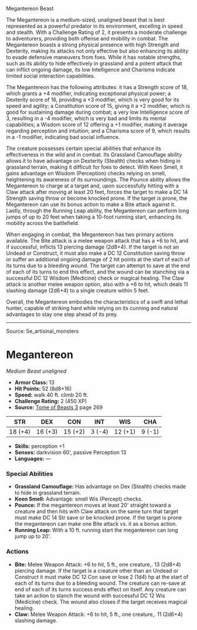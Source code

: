 <MonsterName/>Megantereon</MonsterName>
<CreatureType/>Beast</CreatureType>

<summary>The Megantereon is a medium-sized, unaligned beast that is best represented as a powerful predator in its environment, excelling in speed and stealth. With a Challenge Rating of 2, it presents a moderate challenge to adventurers, providing both offense and mobility in combat. The Megantereon boasts a strong physical presence with high Strength and Dexterity, making its attacks not only effective but also enhancing its ability to evade defensive maneuvers from foes. While it has notable strengths, such as its ability to hide effectively in grassland and a potent attack that can inflict ongoing damage, its low Intelligence and Charisma indicate limited social interaction capabilities. </summary>

<detail>

The Megantereon has the following attributes: it has a Strength score of 18, which grants a +4 modifier, indicating exceptional physical power; a Dexterity score of 16, providing a +3 modifier, which is very good for its speed and agility; a Constitution score of 15, giving it a +2 modifier, which is good for sustaining damage during combat; a very low Intelligence score of 3, resulting in a -4 modifier, which is very bad and limits its mental capabilities; a Wisdom score of 12 offering a +1 modifier, making it average regarding perception and intuition; and a Charisma score of 9, which results in a -1 modifier, indicating bad social influence.

The creature possesses certain special abilities that enhance its effectiveness in the wild and in combat. Its Grassland Camouflage ability allows it to have advantage on Dexterity (Stealth) checks when hiding in grassland terrain, making it difficult for foes to detect. With Keen Smell, it gains advantage on Wisdom (Perception) checks relying on smell, heightening its awareness of its surroundings. The Pounce ability allows the Megantereon to charge at a target and, upon successfully hitting with a Claw attack after moving at least 20 feet, forces the target to make a DC 14 Strength saving throw or become knocked prone. If the target is prone, the Megantereon can use its bonus action to make a Bite attack against it. Lastly, through the Running Leap ability, the Megantereon can perform long jumps of up to 20 feet when taking a 10-foot running start, enhancing its mobility across the battlefield.

When engaging in combat, the Megantereon has two primary actions available. The Bite attack is a melee weapon attack that has a +6 to hit, and if successful, inflicts 13 piercing damage (2d8+4). If the target is not an Undead or Construct, it must also make a DC 12 Constitution saving throw or suffer an additional ongoing damage of 2 hit points at the start of each of its turns due to a bleeding wound. The target can attempt to save at the end of each of its turns to end this effect, and the wound can be stanching via a successful DC 12 Wisdom (Medicine) check or magical healing. The Claw attack is another melee weapon option, also with a +6 to hit, which deals 11 slashing damage (2d6+4) to a single creature within 5 feet. 

Overall, the Megantereon embodies the characteristics of a swift and lethal hunter, capable of striking hard while relying on its cunning and natural advantages to stay one step ahead of its prey.</detail>



---

Source: 5e_artisinal_monsters

# Megantereon

*Medium* *Beast* *unaligned*

- **Armor Class:** 13
- **Hit Points:** 52 (8d8+16)
- **Speed:** walk 40 ft. climb 20 ft.
- **Challenge Rating:** 2 (450 XP)
- **Source:** [Tome of Beasts 3](https://koboldpress.com/kpstore/product/tome-of-beasts-3-for-5th-edition/) page 269

| STR | DEX | CON | INT | WIS | CHA |
| --- | --- | --- | --- | --- | --- |
| 18 (+4) | 16 (+3) | 15 (+2) | 3 (-4) | 12 (+1) | 9 (-1) |

- **Skills:** perception +1
- **Senses:** darkvision 60', passive Perception 13
- **Languages:** —

### Special Abilities

- **Grassland Camouflage:** Has advantage on Dex (Stealth) checks made to hide in grassland terrain.
- **Keen Smell:** Advantage: smell Wis (Percept) checks.
- **Pounce:** If the megantereon moves at least 20' straight toward a creature and then hits with Claw attack on the same turn that target must make DC 14 Str save or be knocked prone. If the target is prone the megantereon can make one Bite attack vs. it as a bonus action.
- **Running Leap:** With a 10 ft. running start the megantereon can long jump up to 20'.

### Actions

- **Bite:** Melee Weapon Attack: +6 to hit, 5 ft., one creature,. 13 (2d8+4) piercing damage. If the target is a creature other than an Undead or Construct it must make DC 12 Con save or lose 2 (1d4) hp at the start of each of its turns due to a bleeding wound. The creature can re-save at end of each of its turns success ends effect on itself. Any creature can take an action to stanch the wound with successful DC 12 Wis (Medicine) check. The wound also closes if the target receives magical healing.
- **Claw:** Melee Weapon Attack: +6 to hit, 5 ft., one creature,. 11 (2d6+4) slashing damage.




